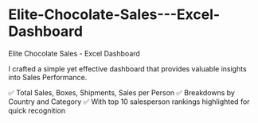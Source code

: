 # Elite-Chocolate-Sales---Excel-Dashboard
Elite Chocolate Sales - Excel Dashboard

I crafted a simple yet effective dashboard that provides valuable insights into Sales Performance.

✅ Total Sales, Boxes, Shipments, Sales per Person
✅ Breakdowns by Country and Category
✅ With top 10 salesperson rankings highlighted for quick recognition
